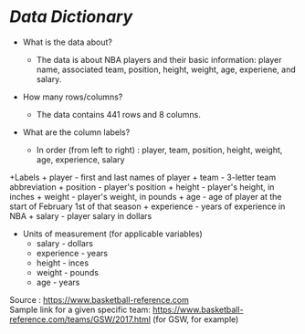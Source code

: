 # *Data Dictionary*
  
  
  
  
+ What is the data about?
    + The data is about NBA players and their basic information: player name, associated team, position, height, weight, age, experiene, and salary. 

+ How many rows/columns?
    + The data contains 441 rows and 8 columns.

+ What are the column labels?
    + In order (from left to right) : player, team, position, height, weight, age, experience, salary
    
+Labels
    + player - first and last names of player
    + team - 3-letter team abbreviation
    + position - player's position
    + height - player's height, in inches
    + weight - player's weight, in pounds
    + age - age of player at the start of February 1st of that season
    + experience - years of experience in NBA
    + salary - player salary in dollars

+ Units of measurement (for applicable variables)
    + salary - dollars
    + experience - years
    + height - inces
    + weight - pounds
    + age - years


Source : https://www.basketball-reference.com  
Sample link for a given specific team: https://www.basketball-reference.com/teams/GSW/2017.html (for GSW, for example)
    